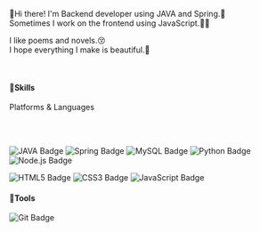 <p>👋Hi there! I'm Backend developer using JAVA and Spring.🚀<br/>
Sometimes I work on the frontend using JavaScript.👨‍💻</p>

 
<p>I like poems and novels.😚<br/>
I hope everything I make is beautiful.🙏</p>
</br>

<h4>💪Skills</h4>
<p>Platforms & Languages</p>
<br/>
<br/>

 <p>
  <img alt="JAVA Badge" src="https://img.shields.io/badge/Java-007396?style=flat-square&logo=Java&logoColor=white"/>
  <img alt="Spring Badge" src="https://img.shields.io/badge/Spring-6DB33F?style=flat-square&logo=Spring&logoColor=white"/>
  <img alt="MySQL Badge" src="https://img.shields.io/badge/MySQL-4479A1?style=flat-square&logo=MySQL&logoColor=white"/>
  <img alt="Python Badge" src="https://img.shields.io/badge/Python-3776AB?style=flat-square&logo=Python&logoColor=white"/>
  <img alt="Node.js Badge" src="https://img.shields.io/badge/Node.js-339933?style=flat-square&logo=Node.js&logoColor=white"/>
 </p>
  <p>
   <img alt="HTML5 Badge" src="https://img.shields.io/badge/HTML5-E34F26?style=flat-square&logo=HTML5&logoColor=white"/>
   <img alt="CSS3 Badge" src="https://img.shields.io/badge/CSS3-1572B6?style=flat-square&logo=CSS3&logoColor=white"/>
   <img alt="JavaScript Badge" src="https://img.shields.io/badge/JavaScript-F7DF1E?style=flat-square&logo=JavaScript&logoColor=white"/>
  </p>

<h4>🔧Tools</h4>
<img alt="Git Badge" src="https://img.shields.io/badge/Git-F05032?style=flat-square&logo=Git&logoColor=white"/>
